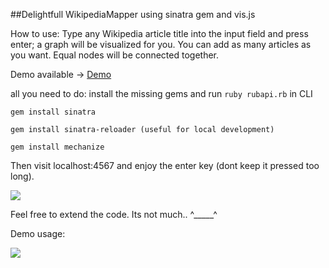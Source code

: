 ##Delightfull WikipediaMapper using sinatra gem and vis.js

How to use: Type any Wikipedia article title into the input field and press enter; a graph will be visualized for you.
            You can add as many articles as you want. Equal nodes will be connected together.

Demo available -> [Demo](http://kingski-brothers.com:8080/)

all you need to do: install the missing gems and run `ruby rubapi.rb` in CLI

`gem install sinatra`

`gem install sinatra-reloader (useful for local development)`

`gem install mechanize`

Then visit localhost:4567 and enjoy the enter key (dont keep it pressed too long).

![](http://www.sinatrarb.com/sinatra.github.com/images/logo.png)

Feel free to extend the code. Its not much.. ^_____^

Demo usage:

![](http://www.yourdesktop.net/demo_usage.png)




